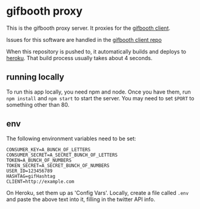 # gifbooth proxy

This is the gifbooth proxy server. It proxies for the [gifbooth client](https://github.com/amonks/gbclient).

Issues for this software are handled in the [gifbooth client repo](https://github.com/amonks/gbclient/issues)

When this repository is pushed to, it automatically builds and deploys to [heroku](gifbooth-proxy.herokuapp.com). That build process usually takes about 4 seconds.

## running locally

To run this app locally, you need npm and node. Once you have them, run `npm install` and `npm start` to start the server. You may need to set `$PORT` to something other than 80.

## env

The following environment variables need to be set:

    CONSUMER_KEY=A_BUNCH_OF_LETTERS
    CONSUMER_SECRET=A_SECRET_BUNCH_OF_LETTERS
    TOKEN=A_BUNCH_OF_NUMBERS
    TOKEN_SECRET=A_SECRET_BUNCH_OF_NUMBERS
    USER_ID=123456789
    HASHTAG=gifHashtag
    CLIENT=http://example.com

On Heroku, set them up as 'Config Vars'. Locally, create a file called `.env` and paste the above text into it, filling in the twitter API info.
